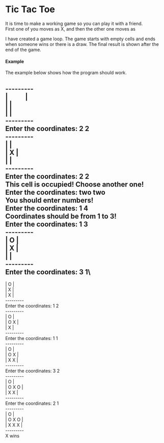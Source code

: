 # Tic Tac Toe

It is time to make a working game so you can play it with a friend.\
First one of you moves as X, and then the other one moves as

I have created a game loop. The game starts with empty cells and ends when someone wins or there is a draw. The final result is shown after the end of the game.


#### Example

The example below shows how the program should work.

---------\
|&nbsp;&nbsp;&nbsp;&nbsp;&nbsp;&nbsp;&nbsp;&nbsp;&nbsp;&nbsp;&nbsp;|\
|       |\
|       |\
---------\
Enter the coordinates: 2 2\
---------\
|       |\
|   X   |\
|       |\
---------\
Enter the coordinates: 2 2\
This cell is occupied! Choose another one!\
Enter the coordinates: two two\
You should enter numbers!\
Enter the coordinates: 1 4\
Coordinates should be from 1 to 3!\
Enter the coordinates: 1 3\
---------\
| O     |\
|   X   |\
|       |\
---------\
Enter the coordinates: 3 1\
---------
| O     |\
|   X   |\
|     X |\
---------\
Enter the coordinates: 1 2\
---------\
| O     |\
| O X   |\
|     X |\
---------\
Enter the coordinates: 1 1\
---------\
| O     |\
| O X   |\
| X   X |\
---------\
Enter the coordinates: 3 2\
---------\
| O     |\
| O X O |\
| X   X |\
---------\
Enter the coordinates: 2 1\
---------\
| O     |\
| O X O |\
| X X X |\
---------\
X wins


